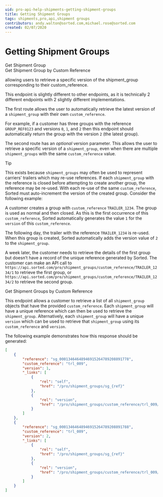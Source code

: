 ```yaml
---
uid: pro-api-help-shipments-getting-shipment-groups
title: Getting Shipment Groups
tags: shipments,pro,api,shipment groups
contributors: andy.walton@sorted.com,michael.rose@sorted.com
created: 02/07/2020
---
```

# Getting Shipment Groups

Get Shipment Group	
Get Shipment Group by Custom Reference

allowing users to retrieve a specific version of the shipment_group corresponding to their custom_reference.

This endpoint is slightly different to other endpoints, as it is technically 2 different endpoints with 2 slightly different implementations.

The first route allows the user to automatically retrieve the latest version of a `shipment_group` with their own `custom_reference`.

For example, if a customer has three groups with the reference `GROUP_REF0123` and versions `0`, `1`, and `2` then this endpoint should automatically return the group with the version `2` (the latest group).

The second route has an *optional* version parameter. This allows the user to retrieve a specific version of a `shipment_group`, even when there are multiple `shipment_groups` with the same `custom_reference` value.

> [!TIP]
> This exists because `shipment_groups` may often be used to represent carriers’ trailers which may re-use references. If each `shipment_group` with the reference is closed before attempting to create another group, the reference may be re-used. With each re-use of the same `custom_reference`, Sorted must auto-increment the version of the created group. Consider the following example:

A customer creates a group with `custom_reference` `TRAILER_1234`. The group is used as normal and then closed. As this is the first occurrence of this `custom_reference`, Sorted automatically generates the value `1` for the `version` of this `custom_reference`.

The following day, the trailer with the reference `TRAILER_1234` is re-used. When this group is created, Sorted automatically adds the version value of `2` to the `shipment_group`.

A week later, the customer needs to retrieve the details of the first group but doesn’t have a record of the unique reference generated by Sorted. The customer can make an API call to `https://api.sorted.com/pro/shipment_groups/custom_reference/TRAILER_1234/1` to retrieve the first group, or `https://api.sorted.com/pro/shipment_groups/custom_reference/TRAILER_1234/2` to retrieve the second group.


Get Shipment Groups by Custom Reference

This endpoint allows a customer to retrieve a list of all `shipment_group` objects that have the provided `custom_reference`. Each `shipment_group` will have a unique reference which can then be used to retrieve the `shipment_group`. Alternatively, each `shipment_group` will have a unique `version` which can be used to retrieve that `shipment_group` using its `custom_reference` and `version`.

The following example demonstrates how this response should be generated:

```json
[
    {
        "reference": "sg_00013464648946915264789208891778",
        "custom_reference": "trl_009",
        "version": 1,
        "_links": [
            {
                "rel": "self",
                "href": "/pro/shipment_groups/sg_{ref}"
            },
            {
                "rel": "version",
                "href": "/pro/shipment_groups/custom_reference/trl_009/1"
            }
        ]
    },
    {
        "reference": "sg_00013464648946915264789208891788",
        "custom_reference": "trl_009",
        "version": 2,
        "_links": [
            {
                "rel": "self",
                "href": "/pro/shipment_groups/sg_{ref}"
            },
            {
                "rel": "version",
                "href": "/pro/shipment_groups/custom_reference/trl_009/2"
            }
        ]
    }
]
```